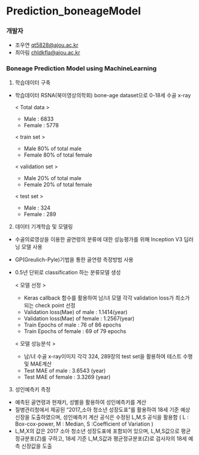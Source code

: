 # Prediction_boneageModel

### 개발자
* 조우연 qt5828@ajou.ac.kr
* 최아림 chldkfla@ajou.ac.kr

### Boneage Prediction Model using MachineLearning

1. 학습데이터 구축

  - 학습데이터 
    RSNA(북미영상의학회) bone-age dataset으로 0-18세 수골 x-ray

    < Total data > 
      - Male : 6833
      - Female : 5778

    < train set >
      - Male
        80% of total male
      - Female
        80% of total female

    < validation set >
      - Male
        20% of total male
      - Female
        20% of total female

    < test set >
      - Male : 324
      - Female : 289


2. 데이터 기계학습 및 모델링

  - 수골의료영상을 이용한 골연령의 분류에 대한 성능평가를 위해 Inception V3 딥러닝 모델 사용
  - GP(Greulich-Pyle)기법을 통한 골연령 측정방법 사용
  - 0.5년 단위로 classification 하는 분류모델 생성

    < 모델 선정 >
      - Keras callback 함수를 활용하여 남/녀 모델 각각 validation loss가 최소가 되는 check point 선정
      - Validation loss(Mae) of male : 1.1414(year)
      - Validation loss(Mae) of female : 1.2567(year)
      - Train Epochs of male : 76 of 86 epochs
      - Train Epochs of female : 69 of 79 epochs

    < 모델 성능분석 >
      - 남/녀 수골 x-ray이미지 각각 324, 289장의 test set을 활용하여 테스트 수행 및 MAE계산
      - Test MAE of male : 3.6543 (year)
      - Test MAE of female : 3.3269 (year)


3. 성인예측키 측정

  - 예측된 골연령과 현재키, 성별을 활용하여 성인예측키를 계산
  - 질병관리청에서 제공된 “2017_소아 청소년 성장도표”를 활용하여 18세 기준 예상 신장을 도출하였으며, 성인예측키 계산 공식은 수정된 L,M,S 공식을 활용함 
    ( L : Box-cox-power, M : Median, S :Coefficient of Variation )
  - L,M,X의 값은 2017 소아 청소년 성장도표에 포함되어 있으며, L,M,S값으로 평균정규분포(Z)를 구하고, 18세 기준 L,M,S값과 평균정규분포(Z)로 검사자의 18세 예측 신장값을 도출
